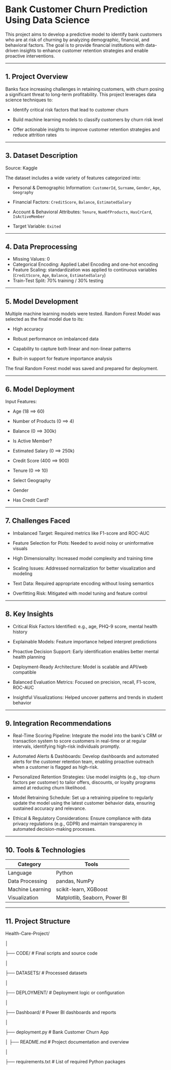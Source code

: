 # Bank Customer Churn Prediction Using Data Science
This project aims to develop a predictive model to identify bank customers who are at risk of churning by analyzing demographic, financial, and behavioral factors. The goal is to provide financial institutions with data-driven insights to enhance customer retention strategies and enable proactive interventions.

----

## 1. Project Overview
Banks face increasing challenges in retaining customers, with churn posing a significant threat to long-term profitability. This project leverages data science techniques to:

- Identify critical risk factors that lead to customer churn

- Build machine learning models to classify customers by churn risk level

- Offer actionable insights to improve customer retention strategies and reduce attrition rates

----

## 3. Dataset Description
Source: Kaggle

The dataset includes a wide variety of features categorized into:

- Personal & Demographic Information:
    `CustomerId`, `Surname`, `Gender`, `Age`, `Geography`

- Financial Factors:
    `CreditScore`, `Balance`, `EstimatedSalary`
  
- Account & Behavioral Attributes:
    `Tenure`, `NumOfProducts`, `HasCrCard`, `IsActiveMember`

- Target Variable:
    `Exited`

----

## 4. Data Preprocessing

- Missing Values: 0
- Categorical Encoding: Applied Label Encoding and one-hot encoding
- Feature Scaling: standardization was applied to continuous variables (`CreditScore`, `Age`, `Balance`, `EstimatedSalary`)
- Train-Test Split: 70% training / 30% testing

----

## 5. Model Development
Multiple machine learning models were tested. Random Forest Model was selected as the final model due to its:

- High accuracy

- Robust performance on imbalanced data

- Capability to capture both linear and non-linear patterns

- Built-in support for feature importance analysis

The final Random Forest model was saved and prepared for deployment.

----

## 6. Model Deployment
Input Features:

- Age (18 ==> 60)

- Number of Products (0 ==> 4)

- Balance (0 ==> 300k)

- Is Active Member?

- Estimated Salary (0 ==> 250k)

- Credit Score (400 ==> 900)

- Tenure (0 ==> 10)

- Select Geography

- Gender

- Has Credit Card?

----

## 7. Challenges Faced
- Imbalanced Target: Required metrics like F1-score and ROC-AUC

- Feature Selection for Plots: Needed to avoid noisy or uninformative visuals

- High Dimensionality: Increased model complexity and training time

- Scaling Issues: Addressed normalization for better visualization and modeling

- Text Data: Required appropriate encoding without losing semantics

- Overfitting Risk: Mitigated with model tuning and feature control

-----

## 8. Key Insights
- Critical Risk Factors Identified: e.g., age, PHQ-9 score, mental health history

- Explainable Models: Feature importance helped interpret predictions

- Proactive Decision Support: Early identification enables better mental health planning

- Deployment-Ready Architecture: Model is scalable and API/web compatible

- Balanced Evaluation Metrics: Focused on precision, recall, F1-score, ROC-AUC

- Insightful Visualizations: Helped uncover patterns and trends in student behavior

----

## 9. Integration Recommendations
- Real-Time Scoring Pipeline: Integrate the model into the bank's CRM or transaction system to score customers in real-time or at regular intervals, identifying high-risk individuals promptly.

- Automated Alerts & Dashboards: Develop dashboards and automated alerts for the customer retention team, enabling proactive outreach when a customer is flagged as high-risk.

- Personalized Retention Strategies: Use model insights (e.g., top churn factors per customer) to tailor offers, discounts, or loyalty programs aimed at reducing churn likelihood.
  
- Model Retraining Schedule: Set up a retraining pipeline to regularly update the model using the latest customer behavior data, ensuring sustained accuracy and relevance.

- Ethical & Regulatory Considerations: Ensure compliance with data privacy regulations (e.g., GDPR) and maintain transparency in automated decision-making processes.

----

## 10. Tools & Technologies

| Category         | Tools                         |
| ---------------- | ----------------------------- |
| Language         | Python                        |
| Data Processing  | pandas, NumPy                 |
| Machine Learning | scikit-learn, XGBoost         |
| Visualization    | Matplotlib, Seaborn, Power BI |

----

## 11. Project Structure
Health-Care-Project/

│

├── CODE/                          # Final scripts and source code

│

├── DATASETS/                      # Processed datasets

│

├── DEPLOYMENT/                    # Deployment logic or configuration

│

├── Dashboard/                     # Power BI dashboards and reports

│

├── deployment.py                  # Bank Customer Churn App

│
├── README.md                      # Project documentation and overview

│

├── requirements.txt               # List of required Python packages

